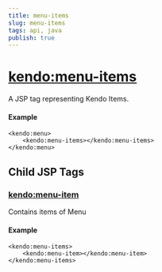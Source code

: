 ```yaml
---
title: menu-items
slug: menu-items
tags: api, java
publish: true
---
```


# <kendo:menu-items>
A JSP tag representing Kendo Items.

#### Example
    <kendo:menu>
        <kendo:menu-items></kendo:menu-items>
    </kendo:menu>


## Child JSP Tags

### [<kendo:menu-item>](/api/wrappers/jsp/menu/item)

Contains items of Menu

#### Example

    <kendo:menu-items>
        <kendo:menu-item></kendo:menu-item>
    </kendo:menu-items>
 
